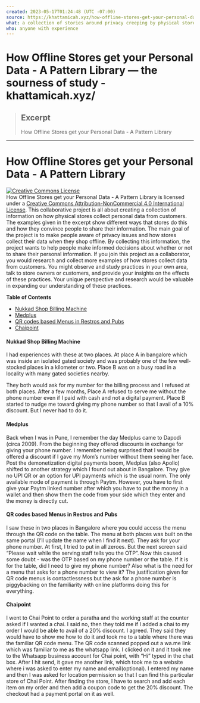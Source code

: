 ```yaml
---
created: 2023-05-17T01:24:48 (UTC -07:00)
source: https://khattamicah.xyz/how-offline-stores-get-your-personal-data-a-pattern-library
what: a collection of stories around privacy creeping by physical stores in non-western countries
who: anyone with experience
---
```


# How Offline Stores get your Personal Data - A Pattern Library — the sourness of study - khattamicah.xyz/

> ## Excerpt
> How Offline Stores get your Personal Data - A Pattern Library

---
# How Offline Stores get your Personal Data - A Pattern Library

[![Creative Commons License](https://i.creativecommons.org/l/by-nc/4.0/80x15.png)](http://creativecommons.org/licenses/by-nc/4.0/)  
How Offline Stores get your Personal Data - A Pattern Library is licensed under a [Creative Commons Attribution-NonCommercial 4.0 International License](http://creativecommons.org/licenses/by-nc/4.0/).
This collaborative project is all about creating a collection of information on how physical stores collect personal data from customers. The examples given in the excerpt show different ways that stores do this and how they convince people to share their information. The main goal of the project is to make people aware of privacy issues and how stores collect their data when they shop offline. By collecting this information, the project wants to help people make informed decisions about whether or not to share their personal information. If you join this project as a collaborator, you would research and collect more examples of how stores collect data from customers. You might observe and study practices in your own area, talk to store owners or customers, and provide your insights on the effects of these practices. Your unique perspective and research would be valuable in expanding our understanding of these practices.

**Table of Contents**

-   [Nukkad Shop Billing Machine](app://obsidian.md/#Nukkad%20Shop%20Billing%20Machine)
-   [Medplus](app://obsidian.md/#Medplus)
-   [QR codes based Menus in Restros and Pubs](app://obsidian.md/#QR%20codes%20based%20Menus%20in%20Restros%20and%20Pubs)
-   [Chaipoint](app://obsidian.md/#Chaipoint)

#### Nukkad Shop Billing Machine

I had experiences with these at two places. At place A in bangalore which was inside an isolated gated society and was probably one of the few well-stocked places in a kilometer or two. Place B was on a busy road in a locality with many gated societies nearby.

They both would ask for my number for the billing process and I refused at both places. After a few months, Place A refused to serve me without the phone number even if I paid with cash and not a digital payment. Place B started to nudge me toward giving my phone number so that I avail of a 10% discount. But I never had to do it.

#### Medplus

Back when I was in Pune, I remember the day Medplus came to Dapodi (circa 2009). From the beginning they offered discounts in exchange for giving your phone number. I remember being surprised that I would be offered a discount if I gave my Mom’s number without them seeing her face. Post the demonetization digital payments boom, Medplus (also Apollo) shifted to another strategy which I found out about in Bangalore. They give no UPI QR or an option for UPI payments which is the usual norm. The only available mode of payment is through Paytm. However, you have to first give your Paytm linked number after which you have to put the money in a wallet and then show them the code from your side which they enter and the money is directly cut.

#### QR codes based Menus in Restros and Pubs

I saw these in two places in Bangalore where you could access the menu through the QR code on the table. The menu at both places was built on the same portal (I’ll update the name when I find it next). They ask for your phone number. At first, I tried to put in all zeroes. But the next screen said “Please wait while the serving staff tells you the OTP”. Now this caused some doubt - was the OTP based on my phone number or the table. If it is for the table, did I need to give my phone number? Also what is the need for a menu that asks for a phone number to view it? The justification given for QR code menus is contactlessness but the ask for a phone number is piggybacking on the familiarity with online platforms doing this for everything.

#### Chaipoint

I went to Chai Point to order a paratha and the working staff at the counter asked if I wanted a chai. I said no, then they told me if I added a chai to my order I would be able to avail of a 20% discount. I agreed. They said they would have to show me how to do it and took me to a table where there was the familiar QR code menu. The QR code scanned popped out a wa.me link which was familiar to me as the whatsapp link. I clicked on it and it took me to the Whatsapp business account for Chai point, with “Hi” typed in the chat box. After I hit send, it gave me another link, which took me to a website where i was asked to enter my name and email(optional). I entered my name and then I was asked for location permission so that I can find this particular store of Chai Point. After finding the store, I have to search and add each item on my order and then add a coupon code to get the 20% discount. The checkout had a payment portal on it as well.
